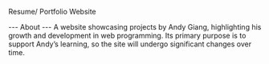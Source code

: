 Resume/ Portfolio Website 

--- About --- 
A website showcasing projects by Andy Giang, highlighting his growth and development in web programming. Its primary purpose is to support Andy’s learning, so the site will undergo significant changes over time.
